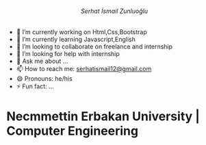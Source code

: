 <div style="text-align:center;">
  <h6>Serhat İsmail Zunluoğlu</h6>
</div>


- 🔭 I’m currently working on Html,Css,Bootstrap
- 🌱 I’m currently learning Javascript,English
- 👯 I’m looking to collaborate on freelance and internship
- 🤔 I’m looking for help with internship
- 💬 Ask me about ...
- 📫 How to reach me: serhatismail12@gmail.com
- 😄 Pronouns: he/his
- ⚡ Fun fact: ...

# Necmmettin Erbakan University | Computer Engineering
